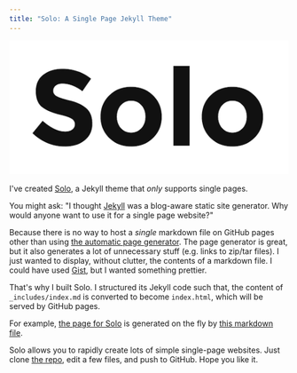 ```yaml
---
title: "Solo: A Single Page Jekyll Theme"
---
```


![](images/solo-jekyll-theme/solo.png)

I've created [Solo](http://chibicode.github.io/solo/), a Jekyll theme that *only* supports single pages.

You might ask: "I thought [Jekyll](http://jekyllrb.com/) was a blog-aware static site generator. Why would anyone want to use it for a single page website?"

Because there is no way to host a *single* markdown file on GitHub pages other than using [the automatic page generator](https://help.github.com/articles/creating-pages-with-the-automatic-generator). The page generator is great, but it also generates a lot of unnecessary stuff (e.g. links to zip/tar files). I just wanted to display, without clutter, the contents of a markdown file. I could have used [Gist](http://gist.github.com/), but I wanted something prettier.

That's why I built Solo. I structured its Jekyll code such that, the content of `_includes/index.md` is converted to become `index.html`, which will be served by GitHub pages.

For example, [the page for Solo](http://chibicode.github.io/solo/) is generated on the fly by [this markdown file](https://github.com/chibicode/solo/blob/gh-pages/_includes/index.md).

Solo allows you to rapidly create lots of simple single-page websites. Just clone [the repo](https://github.com/chibicode/solo), edit a few files, and push to GitHub. Hope you like it.
